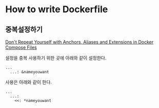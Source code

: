 # How to write Dockerfile

## 중복설정하기

[Don't Repeat Yourself with Anchors, Aliases and Extensions in Docker Compose Files](https://medium.com/@kinghuang/docker-compose-anchors-aliases-extensions-a1e4105d70bd)

설정을 중복 사용하기 위한 곳에 아래와 같이 설정한다.
```
...
  ...: &nameyouwant
```

사용은 아래와 같이 한다.
```
...
  ...:
    <<: *nameyouwant
```
